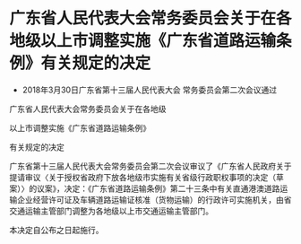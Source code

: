 # 广东省人民代表大会常务委员会关于在各地级以上市调整实施《广东省道路运输条例》有关规定的决定

- 2018年3月30日广东省第十三届人民代表大会
常务委员会第二次会议通过

<!-- INFO END -->

广东省人民代表大会常务委员会关于在各地级

以上市调整实施《广东省道路运输条例》

有关规定的决定

广东省第十三届人民代表大会常务委员会第二次会议审议了《广东省人民政府关于提请审议〈关于授权省政府下放各地级市实施有关省级行政职权事项的决定（草案）〉的议案》，决定：《广东省道路运输条例》第二十三条中有关直通港澳道路运输企业经营许可证及车辆道路运输证核准（货物运输）的行政许可实施机关，由省交通运输主管部门调整为各地级以上市交通运输主管部门。

本决定自公布之日起施行。
